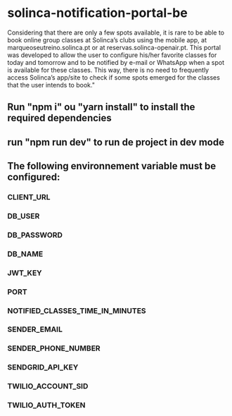 # solinca-notification-portal-be

Considering that there are only a few spots available, it is rare to be able to book online group classes at Solinca’s clubs using the mobile app, at marqueoseutreino.solinca.pt or at reservas.solinca-openair.pt. This portal was developed to allow the user to configure his/her favorite classes for today and tomorrow and to be notified by e-mail or WhatsApp when a spot is available for these classes. This way, there is no need to frequently access Solinca’s app/site to check if some spots emerged for the classes that the user intends to book."

## Run "npm i" ou "yarn install" to install the required dependencies
## run "npm run dev" to run de project in dev mode

## The following environnement variable must be configured:
### CLIENT_URL
### DB_USER
### DB_PASSWORD
### DB_NAME
### JWT_KEY
### PORT
### NOTIFIED_CLASSES_TIME_IN_MINUTES
### SENDER_EMAIL
### SENDER_PHONE_NUMBER
### SENDGRID_API_KEY
### TWILIO_ACCOUNT_SID
### TWILIO_AUTH_TOKEN

